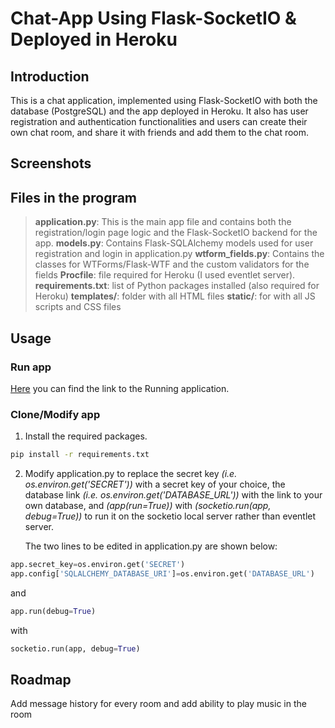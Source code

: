 # Chat-App Using Flask-SocketIO & Deployed in Heroku

## Introduction
This is a chat application, implemented using Flask-SocketIO with both the database (PostgreSQL) and the app deployed in Heroku. It also has user registration and authentication functionalities and users can create their own chat room, and share it with friends and add them to the chat room.

## Screenshots

## Files in the program
> **application.py**: This is the main app file and contains both the registration/login page logic and the Flask-SocketIO backend for the app.
> **models.py**: Contains Flask-SQLAlchemy models used for user registration and login in application.py
> **wtform_fields.py**: Contains the classes for WTForms/Flask-WTF and the custom validators for the fields
> **Procfile**: file required for Heroku (I used eventlet server).
> **requirements.txt**: list of Python packages installed (also required for Heroku)
> **templates/**: folder with all HTML files
> **static/**: for with all JS scripts and CSS files

## Usage
### Run app
[Here](https://chat99999.herokuapp.com/) you can find the link to the Running application.

### Clone/Modify app
1. Install the required packages.

```bash
pip install -r requirements.txt
```
2. Modify application.py to replace the secret key *(i.e. os.environ.get('SECRET'))* with a secret key of your choice, the database link *(i.e. os.environ.get('DATABASE_URL'))* with the link to your own database, and *(app(run=True))* with *(socketio.run(app, debug=True))* to run it on the socketio local server rather than eventlet server.

    The two lines to be edited in application.py are shown below:
```python
app.secret_key=os.environ.get('SECRET')
app.config['SQLALCHEMY_DATABASE_URI']=os.environ.get('DATABASE_URL')
```

and

```python
app.run(debug=True)
```
with
```python
socketio.run(app, debug=True)
```

## Roadmap
Add message history for every room and add ability to play music in the room